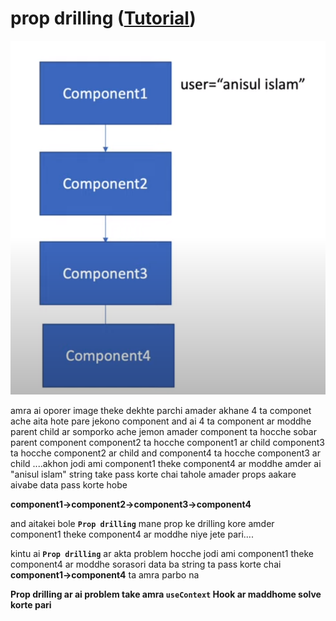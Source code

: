 #  prop drilling ([Tutorial](https://www.youtube.com/watch?v=_JNIQXYSUu4&list=PLgH5QX0i9K3rGtitufynBKMy5gAFpa1y8&index=57))


![imagte](./public/Screenshot%20from%202023-12-20%2018-21-35.png)

amra ai oporer image theke dekhte parchi amader akhane 4 ta componet ache aita hote pare jekono component and ai 4 ta component ar moddhe parent child ar somporko ache jemon amader component ta hocche sobar parent component component2 ta hocche component1 ar child component3 ta hocche component2 ar child and component4 ta hocche component3 ar child ....akhon jodi ami component1 theke component4 ar moddhe amder ai "anisul islam" string take pass korte chai tahole amader props aakare aivabe data pass korte hobe

**component1->component2->component3->component4**

and aitakei bole **```Prop drilling```** mane prop ke drilling kore amder component1 theke component4 ar moddhe niye jete pari....

kintu ai **```Prop drilling```** ar akta problem hocche jodi ami component1 theke component4 ar moddhe sorasori data ba string ta pass korte chai **component1->component4** ta amra parbo na



**Prop drilling ar ai problem take amra **```useContext```** Hook ar maddhome solve korte pari**
